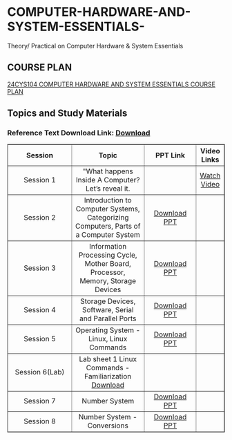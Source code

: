 # COMPUTER-HARDWARE-AND-SYSTEM-ESSENTIALS-
Theory/ Practical on Computer Hardware &amp; System Essentials
## COURSE PLAN
[24CYS104 COMPUTER HARDWARE AND SYSTEM ESSENTIALS COURSE PLAN](https://amritauniv-my.sharepoint.com/:w:/g/personal/vishnuss_am_amrita_edu/ETDK8yZ2Jn5GqEUBoxQAscMBwtw9bR4A9fqeQhw-Dh3lng?e=R3ek8m)
## Topics and Study Materials
### Reference Text Download Link: <a href="https://amritauniv-my.sharepoint.com/:b:/g/personal/vishnuss_am_amrita_edu/Ec6kyK1C-fBHizd4dtmvKPYB0oV2M1_LZl5yX-nKz6yWag?e=CCtFsy">Download</a>
<table border="1" width="100%">
  <tr>
    <th style="width: 30%; text-align: center; white-space: nowrap;">Session</th>
    <th style="width: 35%; text-align: center;">Topic</th>
    <th style="width: 25%; text-align: center;">PPT Link</th>
    <th style="width: 25%; text-align: center;">Video Links</th>
  </tr>
  <tr>
    <td style="text-align: center; white-space: nowrap;">Session 1</td>
    <td style="text-align: center;">"What happens Inside A Computer? Let’s reveal it.</td>
    <td style="text-align: center;"></td>
    <td style="text-align: center;">
      <a href="https://youtu.be/AkFi90lZmXA?si=LmY7-Lc01kN6MIsz">Watch Video</a>
    </td>
  </tr>
  <tr>
    <td style="text-align: center; white-space: nowrap;">Session 2</td>
    <td style="text-align: center;">Introduction to Computer Systems, Categorizing Computers, Parts of a Computer System</td>
    <td style="text-align: center;">
      <a href="https://amritauniv-my.sharepoint.com/:p:/g/personal/vishnuss_am_amrita_edu/EWMpZ_qOERtNvlS6M6l37UABX3XJWTaBNWKYpj-hTP_erg?e=6V8Nki">Download PPT</a>
    </td>
    <td style="text-align: center;"></td>
  </tr>
  <tr>
    <td style="text-align: center; white-space: nowrap;">Session 3</td>
    <td style="text-align: center;">Information Processing Cycle, Mother Board, Processor, Memory, Storage Devices</td>
    <td style="text-align: center;">
      <a href="https://amritauniv-my.sharepoint.com/:p:/g/personal/vishnuss_am_amrita_edu/EbBhsyKxNGtEu5DIoVclO0wBik2Yn5fMfiaFOYSsdESqMg?e=IWwjvR">Download PPT</a>
    </td>
    <td style="text-align: center;"></td>
  </tr>
  <tr>
    <td style="text-align: center; white-space: nowrap;">Session 4</td>
    <td style="text-align: center;">Storage Devices, Software, Serial and Parallel Ports</td>
    <td style="text-align: center;">
      <a href="https://amritauniv-my.sharepoint.com/:p:/g/personal/vishnuss_am_amrita_edu/EXsJ3ad4wLFCpwIVNMOxOyEB22zTDlDzj8jb4Mhe-Pa28w?e=RJrfwJ">Download PPT</a>
    </td>
    <td style="text-align: center;"></td>
  </tr>
  <tr>
    <td style="text-align: center; white-space: nowrap;">Session 5</td>
    <td style="text-align: center;">Operating System - Linux, Linux Commands</td>
    <td style="text-align: center;"><a href="https://amritauniv-my.sharepoint.com/:p:/g/personal/vishnuss_am_amrita_edu/EeaZXEWFuo5HsR_evjZMmN0BORO7wnKHp-RxzYHKrYSdvg?e=7hT0zj">Download PPT</a></td>
    <td style="text-align: center;"></td>
  </tr>
   <tr>
    <td style="text-align: center; white-space: nowrap;">Session 6(Lab)</td>
    <td style="text-align: center;">Lab sheet 1 Linux Commands - Familiarization <a href ="https://amritauniv-my.sharepoint.com/:b:/g/personal/vishnuss_am_amrita_edu/EXvQgZcah69AiHkc_e4c2C8B5MOn6mk6kGlH72sFsjq0Rw?e=eAaSHb">Download<a></td>
    <td style="text-align: center;"></td>
    <td style="text-align: center;"></td>
  </tr>
<tr>
    <td style="text-align: center; white-space: nowrap;">Session 7</td>
    <td style="text-align: center;">Number System</td>
    <td style="text-align: center;"><a href="https://amritauniv-my.sharepoint.com/:p:/g/personal/vishnuss_am_amrita_edu/EQVmCQJQnKtJqPBcK45Rb3IBMOoSrhcQWevDVdWd9qnazg?e=QLTDv3">Download PPT</td>
    <td style="text-align: center;"></td>
  </tr>
  <tr>
    <td style="text-align: center; white-space: nowrap;">Session 8</td>
    <td style="text-align: center;">Number System - Conversions</td>
    <td style="text-align: center;"><a href="https://amritauniv-my.sharepoint.com/:p:/g/personal/vishnuss_am_amrita_edu/EcJyLqZc8fBAtbdchwXZiTkBDWNVba4H-muj_WDDgoYX5g?e=N7Zzd8">Download PPT</td>
    <td style="text-align: center;"></td>
  </tr>


      
</table>
  
</table>
